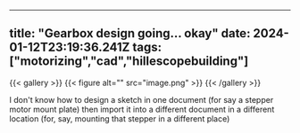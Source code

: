 
---
title: "Gearbox design going... okay"
date: 2024-01-12T23:19:36.241Z
tags: ["motorizing","cad","hillescopebuilding"]
---
{{< gallery >}}
{{< figure alt="" src="image.png" >}}
{{< /gallery >}}

I don't know how to design a sketch in one document (for say a stepper motor mount plate) then import it into a different document in a different location (for, say, mounting that stepper in a different place)

